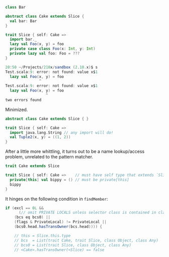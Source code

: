 ```scala
class Bar

abstract class Cake extends Slice {
  val bar: Bar
}

trait Slice { self: Cake =>
  import bar._
  lazy val Foo(x, y) = foo
  private case class Foo(x: Int, y: Int)
  private lazy val foo: Foo = ???
}
```

```scala
20:50 ~/Projects/210x/sandbox (2.10.x)$ s
Test.scala:9: error: not found: value x$1
  lazy val Foo(x, y) = foo
               ^
Test.scala:9: error: not found: value x$1
  lazy val Foo(x, y) = foo
                  ^
two errors found
```
Minimized.
```scala
abstract class Cake extends Slice { }

trait Slice { self: Cake =>
  import java.lang.String // any import will do!
  val Tuple2(x, y) = ((1, 2))
}
```
After a little more whittling, it turns out to be a name lookup/access problem, unrelated to the pattern matcher.

```scala
trait Cake extends Slice

trait Slice { self: Cake =>    // must have self type that extends `Slice`
  private[this] val bippy = () // must be private[this]
  bippy
}
```
It hinges on the following condition in `findMember`:

```scala
if (excl == 0L &&
      (// omit PRIVATE LOCALS unless selector class is contained in class owning the def.
    (bcs eq bcs0) ||
    (flags & PrivateLocal) != PrivateLocal ||
    (bcs0.head.hasTransOwner(bcs.head)))) {

    // this = Slice.this.type
    // bcs  = List(trait Cake, trait Slice, class Object, class Any)
    // bcs0 = List(trait Slice, class Object, class Any)
    // <Cake>.hasTransOwner(<Slice) == false
```
